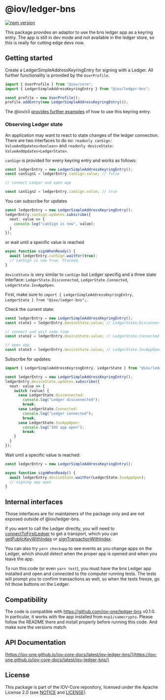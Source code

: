 # @iov/ledger-bns

[![npm version](https://img.shields.io/npm/v/@iov/ledger-bns.svg)](https://www.npmjs.com/package/@iov/ledger-bns)

This package provides an adaptor to use the bns ledger app as a keyring entry.
The app is still in dev mode and not available in the ledger store, so
this is really for cutting edge devs now.

## Getting started

Create a LedgerSimpleAddressKeyringEntry for signing with a Ledger. All
further functionality is provided by the `UserProfile`.

```ts
import { UserProfile } from "@iov/core";
import { LedgerSimpleAddressKeyringEntry } from "@iov/ledger-bns";

const profile = new UserProfile();
profile.addEntry(new LedgerSimpleAddressKeyringEntry());
```

The @iov/cli [provides further examples](https://github.com/iov-one/iov-core/tree/master/packages/iov-cli#ledger-usage)
of how to use this keyring entry.

### Observing Ledger state

An application may want to react to state changes of the ledger connection. There
are two interfaces to do so: `readonly canSign: ValueAndUpdates<boolean>` and `readonly deviceState: ValueAndUpdates<LedgerState>`.

`canSign` is provided for every keyring entry and works as follows:

```ts
const ledgerEntry = new LedgerSimpleAddressKeyringEntry();
const canSign1 = ledgerEntry.canSign.value; // false

// connect Ledger and open app

const canSign2 = ledgerEntry.canSign.value; // true
```

You can subscribe for updates

```ts
const ledgerEntry = new LedgerSimpleAddressKeyringEntry();
ledgerEntry.canSign.updates.subscribe({
  next: value => {
    console.log("canSign is now", value);
  }
});
```

or wait until a specific value is reached

```ts
async function signWhenReady() {
  await ledgerEntry.canSign.waitFor(true);
  // canSign is now true. Proceed.
}
```

`deviceState` is very similar to `canSign` but Ledger specifig and a three state interface:
`LedgerState.Disconnected`, `LedgerState.Connected`, `LedgerState.IovAppOpen`.

First, make sure to `import { LedgerSimpleAddressKeyringEntry, LedgerState } from "@iov/ledger-bns";`.

Check the current state:

```ts
const ledgerEntry = new LedgerSimpleAddressKeyringEntry();
const state1 = ledgerEntry.deviceState.value; // LedgerState.Disconnected

// connect and wait some time
const state2 = ledgerEntry.deviceState.value; // LedgerState.Connected

// open app
const state3 = ledgerEntry.deviceState.value; // LedgerState.IovAppOpen
```

Subscribe for updates:

```ts
import { LedgerSimpleAddressKeyringEntry, LedgerState } from "@iov/ledger-bns";

const ledgerEntry = new LedgerSimpleAddressKeyringEntry();
ledgerEntry.deviceState.updates.subscribe({
  next: value => {
    switch (value) {
      case LedgerState.Disconnected:
        console.log("Ledger disconnected");
        break;
      case LedgerState.Connected:
        console.log("Ledger connected");
        break;
      case LedgerState.IovAppOpen:
        console.log("IOV app open");
        break;
    }
  }
});
```

Wait until a specific value is reached:

```ts
const ledgerEntry = new LedgerSimpleAddressKeyringEntry();

async function signWhenReady() {
  await ledgerEntry.deviceState.waitFor(LedgerState.IovAppOpen);
  // signing app open
}
```

## Internal interfaces

Those interfaces are for maintainers of the package only and are not exposed
outside of @iov/ledger-bns.

If you want to call the Ledger directly, you will need to
[connectToFirstLedger](https://iov-one.github.io/iov-core-docs/latest/iov-ledger-bns/globals.html#connecttofirstledger) to get a transport,
which you can [getPublicKeyWithIndex](https://iov-one.github.io/iov-core-docs/latest/iov-ledger-bns/globals.html#getpublickeywithindex)
or [signTransactionWithIndex](https://iov-one.github.io/iov-core-docs/latest/iov-ledger-bns/globals.html#signtransactionwithindex).

You can also try `yarn checkapp` to see events as you change apps on the Ledger,
which should detect when the proper app is opened and when you leave the app.

To run this code (or even `yarn test`), you must have the bns Ledger app
installed and open and connected to the computer running tests.
The tests will prompt you to confirm transactions as well, so when the tests
freeze, go hit those buttons on the Ledger.

## Compatibility

The code is compatible with https://github.com/iov-one/ledger-bns v0.1.0.
In particular, it works with the app installed from `mvp1/samecrypto`.
Please follow the README there and install properly before running this code.
And make sure the versions match.

## API Documentation

[https://iov-one.github.io/iov-core-docs/latest/iov-ledger-bns/](https://iov-one.github.io/iov-core-docs/latest/iov-ledger-bns/)

## License

This package is part of the IOV-Core repository, licensed under the Apache License 2.0
(see [NOTICE](https://github.com/iov-one/iov-core/blob/master/NOTICE) and [LICENSE](https://github.com/iov-one/iov-core/blob/master/LICENSE)).
